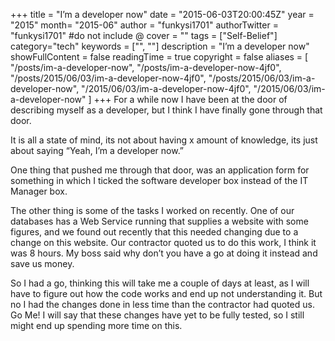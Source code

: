 +++
title = "I’m a developer now"
date = "2015-06-03T20:00:45Z"
year = "2015"
month= "2015-06"
author = "funkysi1701"
authorTwitter = "funkysi1701" #do not include @
cover = ""
tags = ["Self-Belief"]
category="tech"
keywords = ["", ""]
description =  "I’m a developer now"
showFullContent = false
readingTime = true
copyright = false
aliases = [
    "/posts/im-a-developer-now",
    "/posts/im-a-developer-now-4jf0",
    "/posts/2015/06/03/im-a-developer-now-4jf0",
    "/posts/2015/06/03/im-a-developer-now",
    "/2015/06/03/im-a-developer-now-4jf0",
    "/2015/06/03/im-a-developer-now"
]
+++
For a while now I have been at the door of describing myself as a developer, but I think I have finally gone through that door.

It is all a state of mind, its not about having x amount of knowledge, its just about saying “Yeah, I’m a developer now.”

One thing that pushed me through that door, was an application form for something in which I ticked the software developer box instead of the IT Manager box.

The other thing is some of the tasks I worked on recently. One of our databases has a Web Service running that supplies a website with some figures, and we found out recently that this needed changing due to a change on this website. Our contractor quoted us to do this work, I think it was 8 hours. My boss said why don’t you have a go at doing it instead and save us money.

So I had a go, thinking this will take me a couple of days at least, as I will have to figure out how the code works and end up not understanding it. But no I had the changes done in less time than the contractor had quoted us. Go Me! I will say that these changes have yet to be fully tested, so I still might end up spending more time on this.